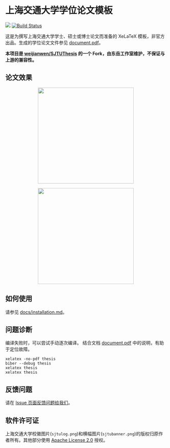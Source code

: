 # 上海交通大学学位论文模板

[![](https://img.shields.io/badge/sharelatex-deprecated-lightgrey.svg)](https://www.sharelatex.com/templates/5a03fcddc4aab43a4a6226e2)
[![Build Status](https://travis-ci.org/dyweb/SJTUThesis.svg?branch=master)](https://travis-ci.org/dyweb/SJTUThesis)

这是为撰写上海交通大学学士、硕士或博士论文而准备的 XeLaTeX 模板，非官方出品。生成的学位论文文件参见 [document.pdf](./document.pdf)。

**本项目是 [weijianwen/SJTUThesis](https://github.com/weijianwen/SJTUThesis) 的一个 Fork，由东岳工作室维护，不保证与上游的兼容性。**

## 论文效果

<p align="center">
      <a><img src="./docs/imgs/cover.png" width="300"></a>
</p>
<p align="center">
      <a><img src="./docs/imgs/chap-1.png" width="300"></a>
</p>

## 如何使用

请参见 [docs/installation.md](docs/installation.md)。

## 问题诊断

编译失败时，可以尝试手动逐次编译。
结合文档 [document.pdf](./document.pdf) 中的说明，有助于定位故障。

    xelatex -no-pdf thesis
    biber --debug thesis
    xelatex thesis
    xelatex thesis

## 反馈问题

请在 [Issue 页面反馈问题给我们](https://github.com/dyweb/SJTUThesis/issues)。

## 软件许可证

上海交通大学校徽图片(`sjtulog.png`)和横幅图片(`sjtubanner.png`)的版权归原作者所有。其他部分使用 [Apache License 2.0](LICENSE) 授权。
